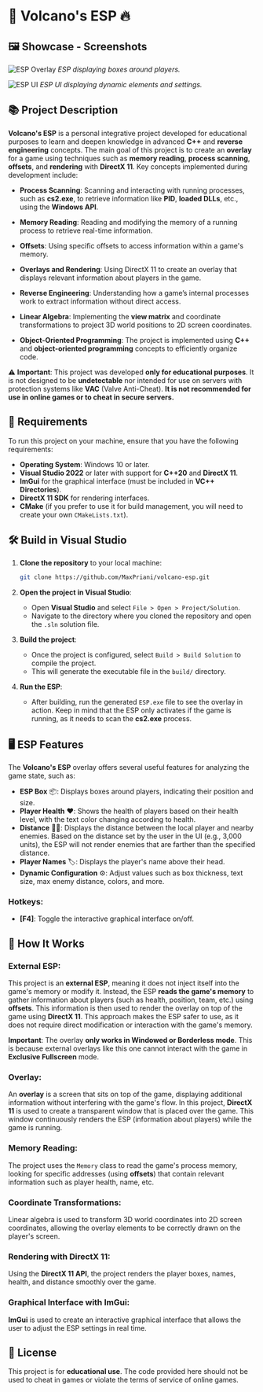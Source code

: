 # 🌋 **Volcano's ESP** 🔥

## 🖼️ **Showcase - Screenshots**

![ESP Overlay](https://via.placeholder.com/500x300.png)
*ESP displaying boxes around players.*

![ESP UI](https://via.placeholder.com/500x300.png)
*ESP UI displaying dynamic elements and settings.*

## 📚 **Project Description**

**Volcano's ESP** is a personal integrative project developed for educational purposes to learn and deepen knowledge in advanced **C++** and **reverse engineering** concepts. The main goal of this project is to create an **overlay** for a game using techniques such as **memory reading**, **process scanning**, **offsets**, and **rendering** with **DirectX 11**. Key concepts implemented during development include:

- **Process Scanning**: Scanning and interacting with running processes, such as **cs2.exe**, to retrieve information like **PID**, **loaded DLLs**, etc., using the **Windows API**.

- **Memory Reading**: Reading and modifying the memory of a running process to retrieve real-time information.

- **Offsets**: Using specific offsets to access information within a game's memory.

- **Overlays and Rendering**: Using DirectX 11 to create an overlay that displays relevant information about players in the game.

- **Reverse Engineering**: Understanding how a game’s internal processes work to extract information without direct access.

- **Linear Algebra**: Implementing the **view matrix** and coordinate transformations to project 3D world positions to 2D screen coordinates.

- **Object-Oriented Programming**: The project is implemented using **C++** and **object-oriented programming** concepts to efficiently organize code.

⚠️ **Important**: This project was developed **only for educational purposes**. It is not designed to be **undetectable** nor intended for use on servers with protection systems like **VAC** (Valve Anti-Cheat). **It is not recommended for use in online games or to cheat in secure servers.**

## 🔧 **Requirements**

To run this project on your machine, ensure that you have the following requirements:

- **Operating System**: Windows 10 or later.
- **Visual Studio 2022** or later with support for **C++20** and **DirectX 11**.
- **ImGui** for the graphical interface (must be included in **VC++ Directories**).
- **DirectX 11 SDK** for rendering interfaces.
- **CMake** (if you prefer to use it for build management, you will need to create your own `CMakeLists.txt`).

## 🛠️ **Build in Visual Studio**

1. **Clone the repository** to your local machine:
   ```bash
   git clone https://github.com/MaxPriani/volcano-esp.git
   ```
   
2. **Open the project in Visual Studio**:
   - Open **Visual Studio** and select `File > Open > Project/Solution`.
   - Navigate to the directory where you cloned the repository and open the `.sln` solution file.

3. **Build the project**:
   - Once the project is configured, select `Build > Build Solution` to compile the project.
   - This will generate the executable file in the `build/` directory.

4. **Run the ESP**:
   - After building, run the generated `ESP.exe` file to see the overlay in action. Keep in mind that the ESP only activates if the game is running, as it needs to scan the **cs2.exe** process.

## 🖥️ **ESP Features**

The **Volcano's ESP** overlay offers several useful features for analyzing the game state, such as:

- **ESP Box** 📦: Displays boxes around players, indicating their position and size.
- **Player Health** ❤️: Shows the health of players based on their health level, with the text color changing according to health.
- **Distance** 🏃‍♂️: Displays the distance between the local player and nearby enemies. Based on the distance set by the user in the UI (e.g., 3,000 units), the ESP will not render enemies that are farther than the specified distance.
- **Player Names** 🏷️: Displays the player's name above their head.
- **Dynamic Configuration** ⚙️: Adjust values such as box thickness, text size, max enemy distance, colors, and more.

### Hotkeys:
- **[F4]**: Toggle the interactive graphical interface on/off.

## 📝 **How It Works**

### External ESP:
This project is an **external ESP**, meaning it does not inject itself into the game's memory or modify it. Instead, the ESP **reads the game's memory** to gather information about players (such as health, position, team, etc.) using **offsets**. This information is then used to render the overlay on top of the game using **DirectX 11**. This approach makes the ESP safer to use, as it does not require direct modification or interaction with the game's memory.

**Important**: The overlay **only works in Windowed or Borderless mode**. This is because external overlays like this one cannot interact with the game in **Exclusive Fullscreen** mode.

### Overlay:
An **overlay** is a screen that sits on top of the game, displaying additional information without interfering with the game's flow. In this project, **DirectX 11** is used to create a transparent window that is placed over the game. This window continuously renders the ESP (information about players) while the game is running.

### Memory Reading:
The project uses the `Memory` class to read the game's process memory, looking for specific addresses (using **offsets**) that contain relevant information such as player health, name, etc.

### Coordinate Transformations:
Linear algebra is used to transform 3D world coordinates into 2D screen coordinates, allowing the overlay elements to be correctly drawn on the player's screen.

### Rendering with DirectX 11:
Using the **DirectX 11 API**, the project renders the player boxes, names, health, and distance smoothly over the game.

### Graphical Interface with ImGui:
**ImGui** is used to create an interactive graphical interface that allows the user to adjust the ESP settings in real time.

## 📄 **License**

This project is for **educational use**. The code provided here should not be used to cheat in games or violate the terms of service of online games.